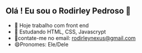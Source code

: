 ## Olá ! Eu sou o Rodirley Pedroso 👋

- 🔭 Hoje trabalho com front end
- 🌱 Estudando HTML, CSS, Javascrypt
- 👯contate-me no email: rodirleynexus@gmail.com
- 😄Pronomes: Ele/Dele
